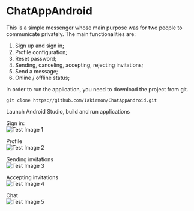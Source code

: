 # ChatAppAndroid

This is a simple messenger whose main purpose was for two people to communicate privately. The main functionalities are:
  1. Sign up and sign in;
  2. Profile configuration;
  3. Reset password;
  4. Sending, canceling, accepting, rejecting invitations;
  5. Send a message;
  6. Online / offline status;

In order to run the application, you need to download the project from git. 

```
git clone https://github.com/Iakirmon/ChatAppAndroid.git
```

Launch Android Studio, build and run applications

Sign in:
\
  ![Test Image 1](https://github.com/Iakirmon/ChatAppAndroid/blob/Wojtek1/src/logowanie.png)

Profile
\
  ![Test Image 2](https://github.com/Iakirmon/ChatAppAndroid/blob/Wojtek1/src/profil.png)

Sending invitations
\
  ![Test Image 3](https://github.com/Iakirmon/ChatAppAndroid/blob/Wojtek1/src/wysylanie_zapr.png)

Accepting invitations
\
  ![Test Image 4](https://github.com/Iakirmon/ChatAppAndroid/blob/Wojtek1/src/akc_odm_zapr.png)

Chat
\
  ![Test Image 5](https://github.com/Iakirmon/ChatAppAndroid/blob/Wojtek1/src/czat.png)
